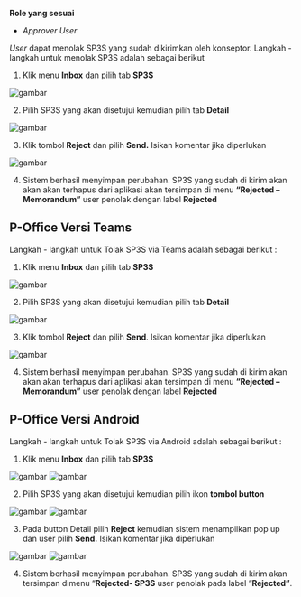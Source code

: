 **Role yang sesuai**

- *Approver User*

*User* dapat menolak SP3S yang sudah dikirimkan oleh konseptor. Langkah - langkah untuk menolak SP3S adalah sebagai berikut

1. Klik menu **Inbox** dan pilih tab **SP3S**

![gambar](SP3S/SP3S_Web/SP33.png)

2. Pilih SP3S yang akan disetujui kemudian pilih tab **Detail**

![gambar](SP3S/SP3S_Web/SP34.png)

3. Klik tombol **Reject** dan pilih **Send.** Isikan komentar jika diperlukan

![gambar](SP3S/SP3S_Web/SP35.png)

4. Sistem berhasil menyimpan perubahan. SP3S yang sudah di kirim akan akan akan terhapus dari aplikasi akan tersimpan di menu **“Rejected – Memorandum”** user penolak dengan label **Rejected**


## **P-Office Versi Teams**


Langkah - langkah untuk Tolak SP3S via Teams adalah sebagai berikut :

1. Klik menu **Inbox** dan pilih tab **SP3S**

![gambar](SP3S/SP3S_Teams/SP3S34.png)

2. Pilih SP3S yang akan disetujui kemudian pilih tab **Detail**

![gambar](SP3S/SP3S_Teams/SP3S35.png)

3. Klik tombol **Reject** dan pilih **Send**. Isikan komentar jika diperlukan

![gambar](SP3S/SP3S_Teams/SP3S36.png)

4. Sistem berhasil menyimpan perubahan. SP3S yang sudah di kirim akan akan akan terhapus dari aplikasi akan tersimpan di menu **“Rejected – Memorandum”** user penolak dengan label **Rejected**


## **P-Office Versi Android**

Langkah - langkah untuk Tolak SP3S via Android adalah sebagai berikut :

1. Klik menu **Inbox** dan pilih tab **SP3S**

![gambar](SP3S/SP3S_Android/TolakSP3S/A01.jpg) ![gambar](SP3S/SP3S_Android/TolakSP3S/A02.jpg)

2. Pilih SP3S yang akan disetujui kemudian pilih ikon **tombol button**

![gambar](SP3S/SP3S_Android/TolakSP3S/A03.jpg) ![gambar](SP3S/SP3S_Android/TolakSP3S/A04.jpg)

3. Pada button Detail pilih **Reject** kemudian sistem menampilkan pop up dan user pilih **Send.** Isikan komentar jika diperlukan
   
![gambar](SP3S/SP3S_Android/TolakSP3S/A05.jpg) ![gambar](SP3S/SP3S_Android/TolakSP3S/A06.jpg)

4. Sistem berhasil menyimpan perubahan. SP3S yang sudah di kirim akan tersimpan dimenu “**Rejected- SP3S** user penolak pada label “**Rejected”**.
